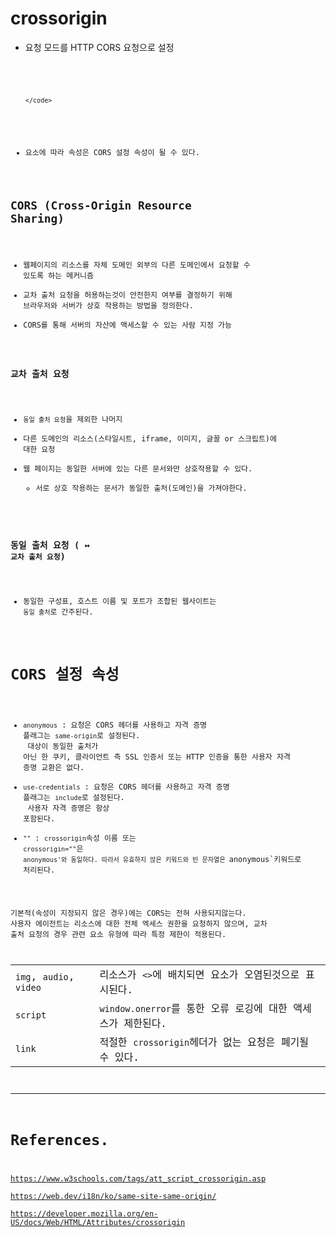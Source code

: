 # crossorigin

- 요청 모드를 HTTP CORS 요청으로 설정
  <pre>
      <code>
        <script src="https://code.jquery.com/jquery-3.3.1.slim.min.js"
                integrity="sha384-q8i/X+965DzO0rT7abK41JStQIAqVgRVzpbzo5smXKp4YfRvH+8abtTE1Pi6jizo"
                crossorigin="anonymous">
        </script>
      </code>
  </pre>
- 요소에 따라 속성은 CORS 설정 속성이 될 수 있다.

## CORS (Cross-Origin Resource Sharing)

- 웹페이지의 리소스를 자체 도메인 외부의 다른 도메인에서 요청할 수 있도록 하는 메커니즘
- 교차 출처 요청을 허용하는것이 안전한지 여부를 결정하기 위해 브라우저와 서버가 상호 작용하는 방법을 정의한다.
- CORS를 통해 서버의 자산에 액세스할 수 있는 사람 지정 가능

### 교차 출처 요청

- `동일 출처 요청`을 제외한 나머지
- 다른 도메인의 리소스(스타일시트, iframe, 이미지, 글꼴 or 스크립트)에 대한 요청
- 웹 페이지는 동일한 서버에 있는 다른 문서와만 상호작용할 수 있다.
  - 서로 상호 작용하는 문서가 동일한 출처(도메인)을 가져야한다.

### 동일 출처 요청 ( ↔ `교차 출처 요청`)

- 동일한 구성표, 호스트 이름 및 포트가 조합된 웹사이트는 `동일 출처`로 간주된다.

# CORS 설정 속성

- `anonymous` : 요청은 CORS 헤더를 사용하고 자격 증명 플래그는 `same-origin`로 설정된다. <br> 대상이 동일한 출처가 아닌 한 쿠키, 클라이언트 측 SSL 인증서 또는 HTTP 인증을 통한 사용자 자격 증명 교환은 없다.
- `use-credentials` : 요청은 CORS 헤더를 사용하고 자격 증명 플래그는 `include`로 설정된다. <br> 사용자 자격 증명은 항상 포함된다.
- `""` : `crossorigin`속성 이름 또는 `crossorigin=""`은 `anonymous'와 동일하다. 따라서 유효하지 않은 키워드와 빈 문자열은 `anonymous`키워드로 처리된다.

기본적(속성이 지정되지 않은 경우)에는 CORS는 전혀 사용되지않는다.
사용자 에이전트는 리소스에 대한 전체 엑세스 권한을 요청하지 않으며, 교차 출처 요청의 경우 관련 요소 유형에 따라 특정 제한이 적용된다.

|                         |                                                             |
| ----------------------- | ----------------------------------------------------------- |
| `img`, `audio`, `video` | 리소스가 `<>`에 배치되면 요소가 오염된것으로 표시된다.      |
| `script`                | `window.onerror`를 통한 오류 로깅에 대한 액세스가 제한된다. |
| `link`                  | 적절한 `crossorigin`헤더가 없는 요청은 폐기될 수 있다.      |

---

# References.

<https://www.w3schools.com/tags/att_script_crossorigin.asp><br>
<https://web.dev/i18n/ko/same-site-same-origin/><br>
<https://developer.mozilla.org/en-US/docs/Web/HTML/Attributes/crossorigin>
